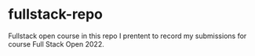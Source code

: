 # fullstack-repo
Fullstack open course
in this repo I prentent to record my submissions for course Full Stack Open 2022.
